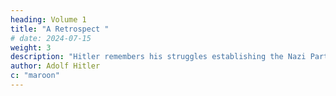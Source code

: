 ```yaml
---
heading: Volume 1
title: "A Retrospect "
# date: 2024-07-15
weight: 3
description: "Hitler remembers his struggles establishing the Nazi Party"
author: Adolf Hitler
c: "maroon"
---
```



